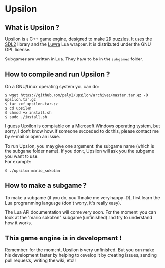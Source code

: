 # Upsilon

## What is Upsilon ?

Upsilon is a C++ game engine, designed to make 2D puzzles. It uses the [SDL2](http://libsdl.org/) library and the [Luwra](https://github.com/vapourismo/luwra) Lua wrapper. It is distributed under the GNU GPL license.

Subgames are written in Lua. They have to be in the `subgames` folder.

## How to compile and run Upsilon ?

On a GNU/Linux operating system you can do:  
```
$ wget https://github.com/paly2/upsilon/archives/master.tar.gz -O upsilon.tar.gz
$ tar zxf upsilon.tar.gz
$ cd upsilon
$ chmod +x install.sh
$ sudo ./install.sh
```

I guess Upsilon is compilable on a Microsoft Windows operating system, but sorry, I don't know how. If someone succeded to do this, please contact me by e-mail or open an issue.


To run Upsilon, you may give one argument: the subgame name (which is the subgame folder name). If you don't, Upsilon will ask you the subgame you want to use.  
For example:
```
$ ./upsilon mario_sokoban
```

## How to make a subgame ?

To make a subgame (if you do, you'll make me very happy :D), first learn the Lua programming language (don't worry, it's really easy).

The Lua API documentation will come very soon. For the moment, you can look at the "mario sokoban" subgame (unfinished) and try to understand how it works.

## This game engine is in development !

Remember: for the moment, Upsilon is very unfinished. But you can make his development faster by helping to develop it by creating issues, sending pull requests, writing the wiki, etc!!
